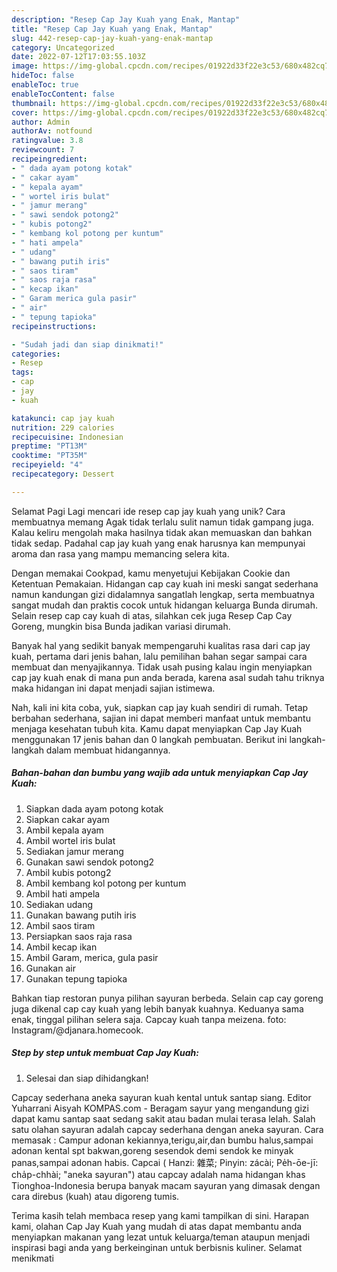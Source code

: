 ```yaml
---
description: "Resep Cap Jay Kuah yang Enak, Mantap"
title: "Resep Cap Jay Kuah yang Enak, Mantap"
slug: 442-resep-cap-jay-kuah-yang-enak-mantap
category: Uncategorized
date: 2022-07-12T17:03:55.103Z
image: https://img-global.cpcdn.com/recipes/01922d33f22e3c53/680x482cq70/cap-jay-kuah-foto-resep-utama.jpg
hideToc: false
enableToc: true
enableTocContent: false
thumbnail: https://img-global.cpcdn.com/recipes/01922d33f22e3c53/680x482cq70/cap-jay-kuah-foto-resep-utama.jpg
cover: https://img-global.cpcdn.com/recipes/01922d33f22e3c53/680x482cq70/cap-jay-kuah-foto-resep-utama.jpg
author: Admin
authorAv: notfound
ratingvalue: 3.8
reviewcount: 7
recipeingredient:
- " dada ayam potong kotak"
- " cakar ayam"
- " kepala ayam"
- " wortel iris bulat"
- " jamur merang"
- " sawi sendok potong2"
- " kubis potong2"
- " kembang kol potong per kuntum"
- " hati ampela"
- " udang"
- " bawang putih iris"
- " saos tiram"
- " saos raja rasa"
- " kecap ikan"
- " Garam merica gula pasir"
- " air"
- " tepung tapioka"
recipeinstructions:

- "Sudah jadi dan siap dinikmati!"
categories:
- Resep
tags:
- cap
- jay
- kuah

katakunci: cap jay kuah 
nutrition: 229 calories
recipecuisine: Indonesian
preptime: "PT13M"
cooktime: "PT35M"
recipeyield: "4"
recipecategory: Dessert

---
```



Selamat Pagi Lagi mencari ide resep cap jay kuah yang unik? Cara membuatnya memang Agak tidak terlalu sulit namun tidak gampang juga. Kalau keliru mengolah maka hasilnya tidak akan memuaskan dan bahkan tidak sedap. Padahal cap jay kuah yang enak harusnya kan mempunyai aroma dan rasa yang mampu memancing selera kita.


Dengan memakai Cookpad, kamu menyetujui Kebijakan Cookie dan Ketentuan Pemakaian. Hidangan cap cay kuah ini meski sangat sederhana namun kandungan gizi didalamnya sangatlah lengkap, serta membuatnya sangat mudah dan praktis cocok untuk hidangan keluarga Bunda dirumah. Selain resep cap cay kuah di atas, silahkan cek juga Resep Cap Cay Goreng, mungkin bisa Bunda jadikan variasi dirumah.

Banyak hal yang sedikit banyak mempengaruhi kualitas rasa dari cap jay kuah, pertama dari jenis bahan, lalu pemilihan bahan segar sampai cara membuat dan menyajikannya. Tidak usah pusing kalau ingin menyiapkan cap jay kuah enak di mana pun anda berada, karena asal sudah tahu triknya maka hidangan ini dapat menjadi sajian istimewa.


Nah, kali ini kita coba, yuk, siapkan cap jay kuah sendiri di rumah. Tetap berbahan sederhana, sajian ini dapat memberi manfaat untuk membantu menjaga kesehatan tubuh kita. Kamu dapat menyiapkan Cap Jay Kuah menggunakan 17 jenis bahan dan 0 langkah pembuatan. Berikut ini langkah-langkah dalam membuat hidangannya.

<!--inarticleads1-->

##### Bahan-bahan dan bumbu yang wajib ada untuk menyiapkan Cap Jay Kuah:

1. Siapkan  dada ayam potong kotak
1. Siapkan  cakar ayam
1. Ambil  kepala ayam
1. Ambil  wortel iris bulat
1. Sediakan  jamur merang
1. Gunakan  sawi sendok potong2
1. Ambil  kubis potong2
1. Ambil  kembang kol potong per kuntum
1. Ambil  hati ampela
1. Sediakan  udang
1. Gunakan  bawang putih iris
1. Ambil  saos tiram
1. Persiapkan  saos raja rasa
1. Ambil  kecap ikan
1. Ambil  Garam, merica, gula pasir
1. Gunakan  air
1. Gunakan  tepung tapioka


Bahkan tiap restoran punya pilihan sayuran berbeda. Selain cap cay goreng juga dikenal cap cay kuah yang lebih banyak kuahnya. Keduanya sama enak, tinggal pilihan selera saja. Capcay kuah tanpa meizena. foto: Instagram/@djanara.homecook. 

<!--inarticleads2-->

##### Step by step untuk membuat Cap Jay Kuah:


1. Selesai dan siap dihidangkan!

Capcay sederhana aneka sayuran kuah kental untuk santap siang. Editor Yuharrani Aisyah KOMPAS.com - Beragam sayur yang mengandung gizi dapat kamu santap saat sedang sakit atau badan mulai terasa lelah. Salah satu olahan sayuran adalah capcay sederhana dengan aneka sayuran. Cara memasak : Campur adonan kekiannya,terigu,air,dan bumbu halus,sampai adonan kental spt bakwan,goreng sesendok demi sendok ke minyak panas,sampai adonan habis. Capcai ( Hanzi: 雜菜; Pinyin: zácài; Pe̍h-ōe-jī: cha̍p-chhài; &#34;aneka sayuran&#34;) atau capcay adalah nama hidangan khas Tionghoa-Indonesia berupa banyak macam sayuran yang dimasak dengan cara direbus (kuah) atau digoreng tumis. 

Terima kasih telah membaca resep yang kami tampilkan di sini. Harapan kami, olahan Cap Jay Kuah yang mudah di atas dapat membantu anda menyiapkan makanan yang lezat untuk keluarga/teman ataupun menjadi inspirasi bagi anda yang berkeinginan untuk berbisnis kuliner. Selamat menikmati
